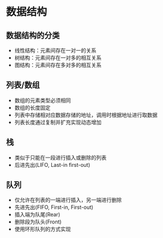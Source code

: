 # 数据结构


## 数据结构的分类
* 线性结构：元素间存在一对一的关系
* 树结构：元素间存在一对多的相互关系
* 图结构：元素间存在多对多的相互关系


## 列表/数组
* 数组的元素类型必须相同
* 数组的长度固定
* 列表中存储相对应数据存储的地址，调用时根据地址进行取数据
* 列表长度通过复制并扩充实现动态增加


## 栈
* 类似于只能在一段进行插入或删除的列表
* 后进先出(LIFO, Last-in first-out)


## 队列
* 仅允许在列表的一端进行插入，另一端进行删除
* 先进先出(FIFO, First-in, First-out)
* 插入端为队尾(Rear)
* 删除段为队头(Front)
* 使用环形队列的方式实现